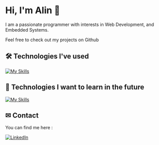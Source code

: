 # Hi, I'm Alin 👋

I am a passionate programmer with interests in Web Development, and Embedded Systems.

Feel free to check out my projects on Github

## 🛠 Technologies I've used

[![My Skills](https://skillicons.dev/icons?i=cpp,c,java,python,arduino,js,jquery,html,css,bootstrap,react,redux,bash,git,postman,nodejs,express,mongo,postgresql,nextjs)](https://skillicons.dev)

## 🧠 Technologies I want to learn in the future

[![My Skills](https://skillicons.dev/icons?i=angular,typescript,spring)](https://skillicons.dev)

## ✉ Contact
You can find me here : 

[![LinkedIn](https://img.shields.io/badge/LinkedIn-%231877F2.svg?logo=LinkedIn&logoColor=white)](https://www.linkedin.com/in/alin-olteanu/)




